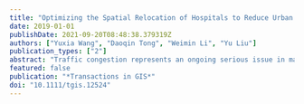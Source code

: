 ```yaml
---
title: "Optimizing the Spatial Relocation of Hospitals to Reduce Urban Traffic Congestion: A Case Study of Beijing"
date: 2019-01-01
publishDate: 2021-09-20T08:48:38.379319Z
authors: ["Yuxia Wang", "Daoqin Tong", "Weimin Li", "Yu Liu"]
publication_types: ["2"]
abstract: "Traffic congestion represents an ongoing serious issue in many large cities. Many public facilities, such as hospitals, tend to be centrally located to ensure they are most accessible to local residents; as a result, they may contribute significantly to a city's traffic congestion. In this study, a multi-objective spatial optimization model was provided to help formulate hospital relocation plans, taking into account both traffic congestion and hospital accessibility. Using intra-urban movement data, we proposed a method to estimate the area-wide traffic congestion caused by hospital visits and to identify potential hospitals to be relocated. An NSGA-II (Non-dominated Sorting Genetic Algorithm II) algorithm was applied to solve the hospital relocation optimization problem; we applied our model to study optimal hospital relocation plans in Beijing. Analysis results provide a tradeoff between traffic congestion relief and hospital accessibility. We discussed plans that significantly reduce traffic congestion while maintaining a high level of hospital accessibility. Our study has significant policy implications and provides insights for future facility planning and transportation planning."
featured: false
publication: "*Transactions in GIS*"
doi: "10.1111/tgis.12524"
---
```


